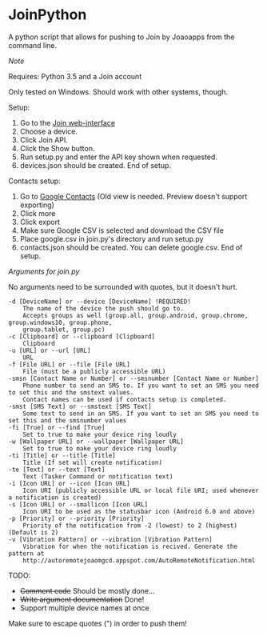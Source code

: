 # JoinPython
A python script that allows for pushing to Join by Joaoapps from the command line.

*Note*

Requires: Python 3.5 and a Join account

Only tested on Windows. Should work with other systems, though.

Setup:

1. Go to the [Join web-interface](https://joinjoaomgcd.appspot.com/)
2. Choose a device.
3. Click Join API.
4. Click the Show button.
5. Run setup.py and enter the API key shown when requested.
6. devices.json should be created. End of setup.

Contacts setup:

1. Go to [Google Contacts](https://www.google.com/contacts/u/0/?cplus=0#contacts) (Old view is needed. Preview doesn't support exporting)
2. Click more
3. Click export
4. Make sure Google CSV is selected and download the CSV file
5. Place google.csv in join.py's directory and run setup.py
6. contacts.json should be created. You can delete google.csv. End of setup.

*Arguments for join.py*

No arguments need to be surrounded with quotes, but it doesn't hurt.

```
-d [DeviceName] or --device [DeviceName] !REQUIRED!
    The name of the device the push should go to.
    Accepts groups as well (group.all, group.android, group.chrome, group.windows10, group.phone,
    group.tablet, group.pc)
-c [Clipboard] or --clipboard [Clipboard]
    Clipboard
-u [URL] or --url [URL]
    URL
-f [File URL] or --file [File URL]
    File (must be a publicly accessible URL)
-smsn [Contact Name or Number] or --smsnumber [Contact Name or Number]
    Phone number to send an SMS to. If you want to set an SMS you need to set this and the smstext values.
    Contact names can be used if contacts setup is completed.
-smst [SMS Text] or --smstext [SMS Text]
    Some text to send in an SMS. If you want to set an SMS you need to set this and the smsnumber values
-fi [True] or --find [True]
    Set to true to make your device ring loudly
-w [Wallpaper URL] or --wallpaper [Wallpaper URL]
    Set to true to make your device ring loudly
-ti [Title] or --title [Title]
    Title (If set will create notification)
-te [Text] or --text [Text]
    Text (Tasker Command or notification text)
-i [Icon URL] or --icon [Icon URL]
    Icon URI (publicly accessible URL or local file URI; used whenever a notification is created)
-s [Icon URL] or --smallicon [Icon URL]
    Icon URI to be used as the statusbar icon (Android 6.0 and above)
-p [Priority] or --priority [Priority]
    Priority of the notification from -2 (lowest) to 2 (highest) (Default is 2)
-v [Vibration Pattern] or --vibration [Vibration Pattern]
    Vibration for when the notification is recived. Generate the pattern at
    http://autoremotejoaomgcd.appspot.com/AutoRemoteNotification.html
```

TODO:
* ~~Comment code~~ Should be mostly done...
* ~~Write argument documentation~~ Done!
* Support multiple device names at once

Make sure to escape quotes (\") in order to push them!
